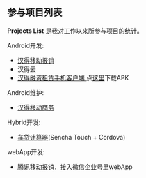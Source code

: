 参与项目列表
--------------------------------
**Projects List** 是我对工作以来所参与项目的统计。     

Android开发:			

- [汉得移动报销](https://github.com/HANDEXP/HANDMobileExpAndroidNEW)  
- 汉得云  
- [汉得融资租赁手机客户端 ](https://github.com/HANDEXP/metropolis-leasing-app)点[这里](http://pan.baidu.com/s/1gd6FNft)下载APK

Android维护:  
  
- [汉得移动商务](https://github.com/HANDBDFORE/hrms4android)

Hybrid开发:  

- [车贷计算器](https://github.com/HANDEXP/HLSCalculator)(Sencha Touch + Cordova)

webApp开发:

- 腾讯移动报销，接入微信企业号里webApp
	